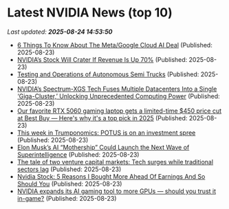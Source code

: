 # Latest NVIDIA News (top 10)
_Last updated: **2025-08-24 14:53:50**_

- [6 Things To Know About The Meta/Google Cloud AI Deal](https://www.forbes.com/sites/johnwerner/2025/08/23/6-things-to-know-about-the-metagoogle-cloud-ai-deal/) (Published: 2025-08-23)
- [NVIDIA’s Stock Will Crater If Revenue Is Up 70%](https://biztoc.com/x/c8ce4a9915ff2204) (Published: 2025-08-23)
- [Testing and Operations of Autonomous Semi Trucks](https://www.nextbigfuture.com/2025/08/testing-and-operations-of-autonomous-semi-trucks.html) (Published: 2025-08-23)
- [NVIDIA’s Spectrum-XGS Tech Fuses Multiple Datacenters Into a Single ‘Giga-Cluster,’ Unlocking Unprecedented Computing Power](https://wccftech.com/nvidia-spectrum-xgs-tech-fuses-multiple-datacenters-into-a-single-giga-cluster/) (Published: 2025-08-23)
- [Our favorite RTX 5060 gaming laptop gets a limited-time $450 price cut at Best Buy — Here's why it's a top pick in 2025](https://www.windowscentral.com/hardware/asus/asus-rog-zephyrus-g14-2025-rtx-5060-best-buy-deal) (Published: 2025-08-23)
- [This week in Trumponomics: POTUS is on an investment spree](https://finance.yahoo.com/news/this-week-in-trumponomics-potus-is-on-an-investment-spree-140519231.html) (Published: 2025-08-23)
- [Elon Musk’s AI “Mothership” Could Launch the Next Wave of Superintelligence](https://www.globenewswire.com/news-release/2025/08/23/3138109/0/en/Elon-Musk-s-AI-Mothership-Could-Launch-the-Next-Wave-of-Superintelligence.html) (Published: 2025-08-23)
- [The tale of two venture capital markets: Tech surges while traditional sectors lag](https://techpinions.com/the-tale-of-two-venture-capital-markets-tech-surges-while-traditional-sectors-lag/) (Published: 2025-08-23)
- [Nvidia Stock: 5 Reasons I Bought More Ahead Of Earnings And So Should You](https://biztoc.com/x/9d5eea091d436f3b) (Published: 2025-08-23)
- [NVIDIA expands its AI gaming tool to more GPUs — should you trust it in-game?](https://www.windowscentral.com/hardware/nvidia/nvidia-expands-its-ai-gaming-tool-to-more-gpus-should-you-trust-it-in-game) (Published: 2025-08-23)
